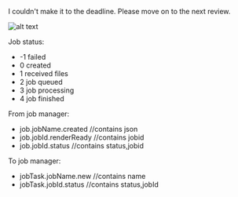 I couldn't make it to the deadline. Please move on to the next review.

![alt text](https://media1.tenor.com/images/b6c37d58fc6e1d0d6323d90c179bc7a5/tenor.gif)



Job status:
- -1 failed
- 0 created
- 1 received files
- 2 job queued
- 3 job processing
- 4 job finished

From job manager:
- job.jobName.created //contains json
- job.jobId.renderReady //contains jobid
- job.jobId.status //contains status,jobid

To job manager:
- jobTask.jobName.new //contains name
- jobTask.jobId.status //contains status,jobId